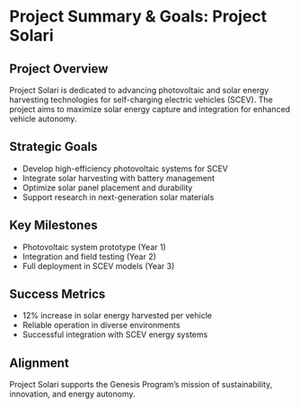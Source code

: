 # Project Summary & Goals: Project Solari

## Project Overview
Project Solari is dedicated to advancing photovoltaic and solar energy harvesting technologies for self-charging electric vehicles (SCEV). The project aims to maximize solar energy capture and integration for enhanced vehicle autonomy.

## Strategic Goals
- Develop high-efficiency photovoltaic systems for SCEV
- Integrate solar harvesting with battery management
- Optimize solar panel placement and durability
- Support research in next-generation solar materials

## Key Milestones
- Photovoltaic system prototype (Year 1)
- Integration and field testing (Year 2)
- Full deployment in SCEV models (Year 3)

## Success Metrics
- 12% increase in solar energy harvested per vehicle
- Reliable operation in diverse environments
- Successful integration with SCEV energy systems

## Alignment
Project Solari supports the Genesis Program’s mission of sustainability, innovation, and energy autonomy.
